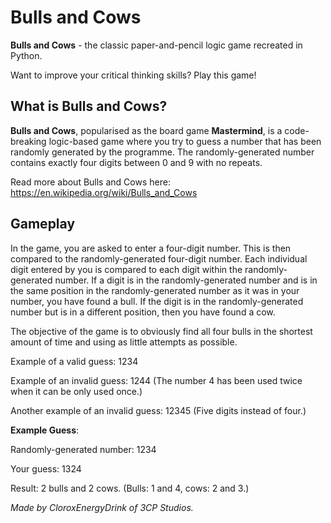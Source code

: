 # Bulls and Cows
**Bulls and Cows** - the classic paper-and-pencil logic game recreated in Python.

Want to improve your critical thinking skills? Play this game!

## What is Bulls and Cows?
**Bulls and Cows**, popularised as the board game **Mastermind**, is a code-breaking logic-based game where you try to guess a number that has been randomly generated by the programme. The randomly-generated number contains exactly four digits between 0 and 9 with no repeats.

Read more about Bulls and Cows here: https://en.wikipedia.org/wiki/Bulls_and_Cows

## Gameplay
In the game, you are asked to enter a four-digit number. This is then compared to the randomly-generated four-digit number. Each individual digit entered by you is compared to each digit within the randomly-generated number. If a digit is in the randomly-generated number and is in the same position in the randomly-generated number as it was in your number, you have found a bull. If the digit is in the randomly-generated number but is in a different position, then you have found a cow.

The objective of the game is to obviously find all four bulls in the shortest amount of time and using as little attempts as possible.

Example of a valid guess: 1234

Example of an invalid guess: 1244 (The number 4 has been used twice when it can be only used once.)

Another example of an invalid guess: 12345 (Five digits instead of four.)

**Example Guess**:

Randomly-generated number: 1234

Your guess: 1324

Result: 2 bulls and 2 cows. (Bulls: 1 and 4, cows: 2 and 3.)

*Made by CloroxEnergyDrink of 3CP Studios.*
